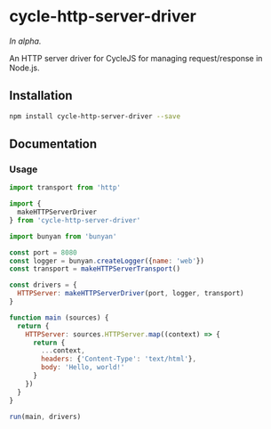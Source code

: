 # cycle-http-server-driver

*In alpha.*

An HTTP server driver for CycleJS for managing request/response in Node.js.

## Installation

```sh
npm install cycle-http-server-driver --save
```

## Documentation

### Usage

```js
import transport from 'http'

import {
  makeHTTPServerDriver
} from 'cycle-http-server-driver'

import bunyan from 'bunyan'

const port = 8080
const logger = bunyan.createLogger({name: 'web'})
const transport = makeHTTPServerTransport()

const drivers = {
  HTTPServer: makeHTTPServerDriver(port, logger, transport)
}

function main (sources) {
  return {
    HTTPServer: sources.HTTPServer.map((context) => {
      return {
        ...context,
        headers: {'Content-Type': 'text/html'},
        body: 'Hello, world!'
      }
    })
  }
}

run(main, drivers)
```
